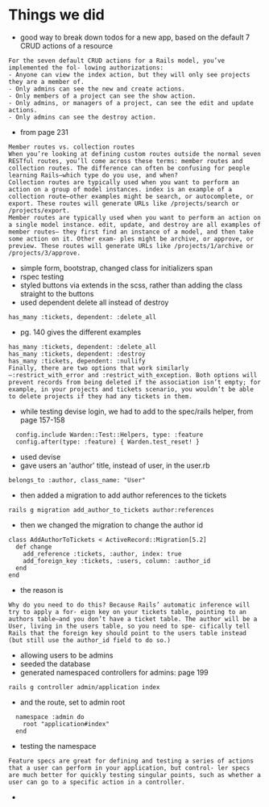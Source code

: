 # Things we did

- good way to break down todos for a new app, based on the default 7 CRUD actions of a resource

```
For the seven default CRUD actions for a Rails model, you’ve implemented the fol- lowing authorizations:
- Anyone can view the index action, but they will only see projects they are a member of.
- Only admins can see the new and create actions.
- Only members of a project can see the show action.
- Only admins, or managers of a project, can see the edit and update actions.
- Only admins can see the destroy action.
```

- from page 231

```
Member routes vs. collection routes
When you’re looking at defining custom routes outside the normal seven RESTful routes, you’ll come across these terms: member routes and collection routes. The difference can often be confusing for people learning Rails—which type do you use, and when?
Collection routes are typically used when you want to perform an action on a group of model instances. index is an example of a collection route—other examples might be search, or autocomplete, or export. These routes will generate URLs like /projects/search or /projects/export.
Member routes are typically used when you want to perform an action on a single model instance. edit, update, and destroy are all examples of member routes— they first find an instance of a model, and then take some action on it. Other exam- ples might be archive, or approve, or preview. These routes will generate URLs like /projects/1/archive or /projects/3/approve.
```


- simple form, bootstrap, changed class for initializers span
- rspec testing
- styled buttons via extends in the scss, rather than adding the class straight to the buttons
- used dependent delete all instead of destroy

```
has_many :tickets, dependent: :delete_all
```

- pg. 140 gives the different examples

```
has_many :tickets, dependent: :delete_all
has_many :tickets, dependent: :destroy
has_many :tickets, dependent: :nullify
Finally, there are two options that work similarly—:restrict_with_error and :restrict_with_exception. Both options will prevent records from being deleted if the association isn’t empty; for example, in your projects and tickets scenario, you wouldn’t be able to delete projects if they had any tickets in them.
```

- while testing devise login, we had to add to the spec/rails helper, from page 157-158

```
  config.include Warden::Test::Helpers, type: :feature
  config.after(type: :feature) { Warden.test_reset! }
```

- used devise
- gave users an 'author' title, instead of user, in the user.rb

```
belongs_to :author, class_name: "User"
```

- then added a migration to add author references to the tickets

```
rails g migration add_author_to_tickets author:references
```

- then we changed the migration to change the author id

```
class AddAuthorToTickets < ActiveRecord::Migration[5.2]
  def change
    add_reference :tickets, :author, index: true
    add_foreign_key :tickets, :users, column: :author_id
  end
end
```

- the reason is

```
Why do you need to do this? Because Rails’ automatic inference will try to apply a for- eign key on your tickets table, pointing to an authors table—and you don’t have a ticket table. The author will be a User, living in the users table, so you need to spe- cifically tell Rails that the foreign key should point to the users table instead (but still use the author_id field to do so.)

```

- allowing users to be admins
- seeded the database
- generated namespaced controllers for admins: page 199

```
rails g controller admin/application index
```

- and the route, set to admin root

```
  namespace :admin do
    root "application#index"
  end
```

- testing the namespace

```
Feature specs are great for defining and testing a series of actions that a user can perform in your application, but control- ler specs are much better for quickly testing singular points, such as whether a user can go to a specific action in a controller.
```

- 
